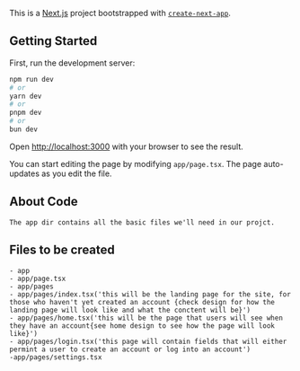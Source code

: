 This is a [Next.js](https://nextjs.org/) project bootstrapped with [`create-next-app`](https://github.com/vercel/next.js/tree/canary/packages/create-next-app).

## Getting Started

First, run the development server:

```bash
npm run dev
# or
yarn dev
# or
pnpm dev
# or
bun dev
```

Open [http://localhost:3000](http://localhost:3000) with your browser to see the result.

You can start editing the page by modifying `app/page.tsx`. The page auto-updates as you edit the file.

## About Code
    The app dir contains all the basic files we'll need in our projct.

## Files to be created
    - app
    - app/page.tsx
    - app/pages
    - app/pages/index.tsx('this will be the landing page for the site, for those who haven't yet created an account {check design for how the landing page will look like and what the conctent will be}')
    - app/pages/home.tsx('this will be the page that users will see when they have an account{see home design to see how the page will look like}')
    - app/pages/login.tsx('this page will contain fields that will either permint a user to create an account or log into an account')
    -app/pages/settings.tsx